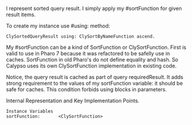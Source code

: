 I represent sorted query result.
I simply apply my #sortFunction for given result items.  

To create my instance use #using: method:

	ClySortedQueryResult using: ClySortByNameFunction ascend.
	
My #sortFunction can be a kind of SortFunction or ClySortFunction. 
First is valid to use in Pharo 7 because it was refactored to be safelly use in caches. SortFunction in old Pharo's do not define equality and hash. So Calypso uses its own ClySortFunction implementation in existing code.

Notice, the query result is cached as part of query requiredResult. It adds strong requirement to the values of my sortFunction variable: it should be safe for caches. This condition forbids using blocks in parameters.
 
Internal Representation and Key Implementation Points.

    Instance Variables
	sortFunction:		<ClySortFunction>